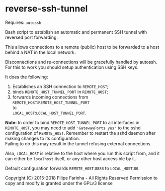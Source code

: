 # reverse-ssh-tunnel

Requires: `autossh`

Bash script to establish an automatic and permanent SSH tunnel with reversed port forwarding.

This allows connections to a remote (public) host to be forwarded to a host behind a NAT in the local network.  

Disconnections and re-connections will be gracefully handled by autossh. For this to work you should setup authentication using SSH keys.

It does the following:

1. Establishes an SSH connection to `REMOTE_HOST`;
2. binds `REMOTE_HOST_TUNNEL_PORT` in `REMOTE_HOST`;
3. forwards incoming connections from  
   `REMOTE_HOST`:`REMOTE_HOST_TUNNEL_PORT`  
   to  
   `LOCAL_HOST`:`LOCAL_HOST_TUNNEL_PORT`.

**Note:** In order to bind `REMOTE_HOST_TUNNEL_PORT` to all interfaces in `REMOTE_HOST`, you may need to add `'GatewayPorts yes'` to the sshd configuration of `REMOTE_HOST`. Remember to restart the sshd daemon after making changes to its configuration.  
Failing to do this may result in the tunnel refusing external connections.  

Also, `LOCAL_HOST` is relative to the host where you run this script from, and it can either be `localhost` itself, or any other host accessible by it.

Default configuration forwards `REMOTE_HOST`:`8888` to `LOCAL_HOST`:`80`.

Copyright (C) 2015-2018 Filipe Farinha - All Rights Reserved
Permission to copy and modify is granted under the GPLv3 license
